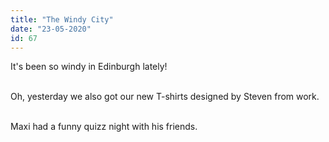 ```yaml
---
title: "The Windy City"
date: "23-05-2020"
id: 67
---
```

It's been so windy in Edinburgh lately! <br><br>

Oh, yesterday we also got our new T-shirts designed by Steven from work. <br><br>

Maxi had a funny quizz night with his friends.